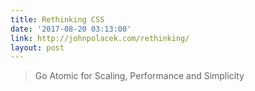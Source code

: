 ```yaml
---
title: Rethinking CSS
date: '2017-08-20 03:13:00'
link: http://johnpolacek.com/rethinking/
layout: post
---
```


> Go Atomic for Scaling, Performance and Simplicity